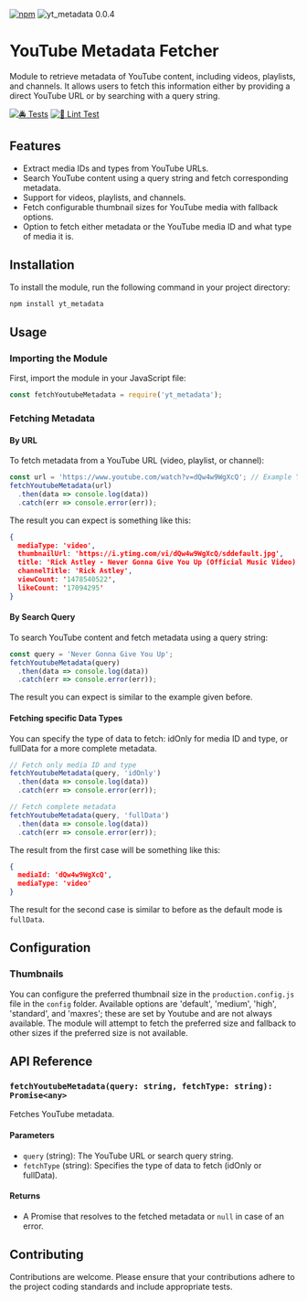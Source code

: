 [![npm](https://img.shields.io/npm/v/yt_metadata.svg)](https://www.npmjs.com/package/yt_metadata) ![yt_metadata 0.0.4](https://img.shields.io/badge/yt_metadata-0.0.4-brightgreen.svg)

# YouTube Metadata Fetcher

Module to retrieve metadata of YouTube content, including videos, playlists, and channels. It allows users to fetch this information either by providing a direct YouTube URL or by searching with a query string.

[![🚔 Tests](https://github.com/totallynotdavid/yt_metadata/actions/workflows/tests.yml/badge.svg)](https://github.com/totallynotdavid/yt_metadata/actions/workflows/tests.yml) [![🚓 Lint Test](https://github.com/totallynotdavid/yt_metadata/actions/workflows/linting.yml/badge.svg)](https://github.com/totallynotdavid/yt_metadata/actions/workflows/linting.yml)

## Features

- Extract media IDs and types from YouTube URLs.
- Search YouTube content using a query string and fetch corresponding metadata.
- Support for videos, playlists, and channels.
- Fetch configurable thumbnail sizes for YouTube media with fallback options.
- Option to fetch either metadata or the YouTube media ID and what type of media it is.

## Installation

To install the module, run the following command in your project directory:

```bash
npm install yt_metadata
```

## Usage

### Importing the Module
First, import the module in your JavaScript file:

```javascript
const fetchYoutubeMetadata = require('yt_metadata');
```

### Fetching Metadata

#### By URL

To fetch metadata from a YouTube URL (video, playlist, or channel):

```javascript
const url = 'https://www.youtube.com/watch?v=dQw4w9WgXcQ'; // Example YouTube video URL
fetchYoutubeMetadata(url)
  .then(data => console.log(data))
  .catch(err => console.error(err));
```

The result you can expect is something like this:

```json
{
  mediaType: 'video',
  thumbnailUrl: 'https://i.ytimg.com/vi/dQw4w9WgXcQ/sddefault.jpg',
  title: 'Rick Astley - Never Gonna Give You Up (Official Music Video)',
  channelTitle: 'Rick Astley',
  viewCount: '1478540522',
  likeCount: '17094295'
}
```

#### By Search Query

To search YouTube content and fetch metadata using a query string:

```javascript
const query = 'Never Gonna Give You Up';
fetchYoutubeMetadata(query)
  .then(data => console.log(data))
  .catch(err => console.error(err));
```

The result you can expect is similar to the example given before.

#### Fetching specific Data Types

You can specify the type of data to fetch: idOnly for media ID and type, or fullData for a more complete metadata.

```js
// Fetch only media ID and type
fetchYoutubeMetadata(query, 'idOnly')
  .then(data => console.log(data))
  .catch(err => console.error(err));

// Fetch complete metadata
fetchYoutubeMetadata(query, 'fullData')
  .then(data => console.log(data))
  .catch(err => console.error(err));
```

The result from the first case will be something like this:

```json
{ 
  mediaId: 'dQw4w9WgXcQ', 
  mediaType: 'video' 
}
```

The result for the second case is similar to before as the default mode is `fullData`.

## Configuration

### Thumbnails

You can configure the preferred thumbnail size in the `production.config.js` file in the `config` folder. Available options are 'default', 'medium', 'high', 'standard', and 'maxres'; these are set by Youtube and are not always available. The module will attempt to fetch the preferred size and fallback to other sizes if the preferred size is not available.

## API Reference

### `fetchYoutubeMetadata(query: string, fetchType: string): Promise<any>`

Fetches YouTube metadata.

#### Parameters

- `query` (string): The YouTube URL or search query string.
- `fetchType` (string): Specifies the type of data to fetch (idOnly or fullData).

#### Returns

- A Promise that resolves to the fetched metadata or `null` in case of an error.

## Contributing

Contributions are welcome. Please ensure that your contributions adhere to the project coding standards and include appropriate tests.

